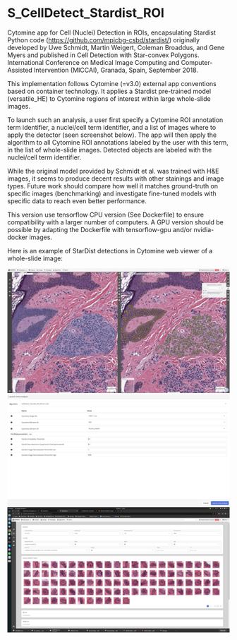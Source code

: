 # S_CellDetect_Stardist_ROI
Cytomine app for Cell (Nuclei) Detection in ROIs, encapsulating Stardist Python code (https://github.com/mpicbg-csbd/stardist/)
originally developed by Uwe Schmidt, Martin Weigert, Coleman Broaddus, and Gene Myers and published in Cell Detection with Star-convex Polygons. International Conference on Medical Image Computing and Computer-Assisted Intervention (MICCAI), Granada, Spain, September 2018.

This implementation follows Cytomine (=v3.0) external app conventions based on container technology. 
It applies a Stardist pre-trained model (versatile_HE) to Cytomine regions of interest within large whole-slide images. 

To launch such an analysis, a user first specify a Cytomine ROI annotation term identifier, a nuclei/cell term identifier, and a list of images where to apply the detector (seen screenshot below). The app will then apply the algorithm to all Cytomine ROI annotations labeled by the user with this term, in the list of whole-slide images. Detected objects are labeled with the nuclei/cell term identifier.

While the original model provided by Schmidt et al. was trained with H&E images, it seems to produce decent results with other stainings and image types. Future work should compare how well it matches ground-truth on specific images (benchmarking) and investigate fine-tuned models with specific data to reach even better performance.

This version use tensorflow CPU version (See Dockerfile) to ensure compatibility with a larger number of computers. A GPU version should be possible by adapting the Dockerfile with tensorflow-gpu and/or nvidia-docker images.

Here is an example of StarDist detections in Cytomine web viewer of a whole-slide image:

![](screenshot.jpg)
![](screenshot-launch.jpg)
![](screenshot-detections.jpg)
